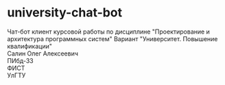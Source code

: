 # university-chat-bot
Чат-бот клиент курсовой работы по дисциплине "Проектирование и архитектура программных систем"
Вариант "Университет. Повышение квалификации"  
Салин Олег Алексеевич  
ПИбд-33  
ФИСТ  
УлГТУ
